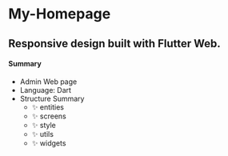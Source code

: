 # My-Homepage

## Responsive design built with Flutter Web.

#### Summary

- Admin Web page
- Language: Dart
- Structure Summary
  - ✨ entities
  - ✨ screens
  - ✨ style
  - ✨ utils
  - ✨ widgets

